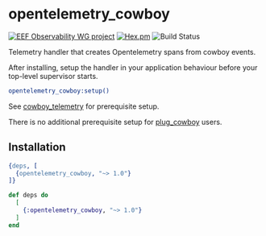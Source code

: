 # opentelemetry_cowboy

[![EEF Observability WG project](https://img.shields.io/badge/EEF-Observability-black)](https://github.com/erlef/eef-observability-wg)
[![Hex.pm](https://img.shields.io/hexpm/v/opentelemetry_cowboy)](https://hex.pm/packages/opentelemetrex_cowboy)
![Build Status](https://github.com/danschultzer/opentelemetrex-erlang-contrib/workflows/Erlang/badge.svg)

Telemetry handler that creates Opentelemetry spans from cowboy events.

After installing, setup the handler in your application behaviour before your
top-level supervisor starts.

```erlang
opentelemetry_cowboy:setup()
```

See [cowboy_telemetry](https://github.com/beam-telemetry/cowboy_telemetry) for prerequisite setup.

There is no additional prerequisite setup for [plug_cowboy](https://hex.pm/packages/plug_cowboy) users.

## Installation

```erlang
{deps, [
  {opentelemetry_cowboy, "~> 1.0"}
]}
```
```elixir
def deps do
  [
    {:opentelemetry_cowboy, "~> 1.0"}
  ]
end
```
